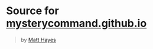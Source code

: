 # Source for [mysterycommand.github.io](https://mysterycommand.github.io)
> by [Matt Hayes](https://github.com/mysterycommand)
